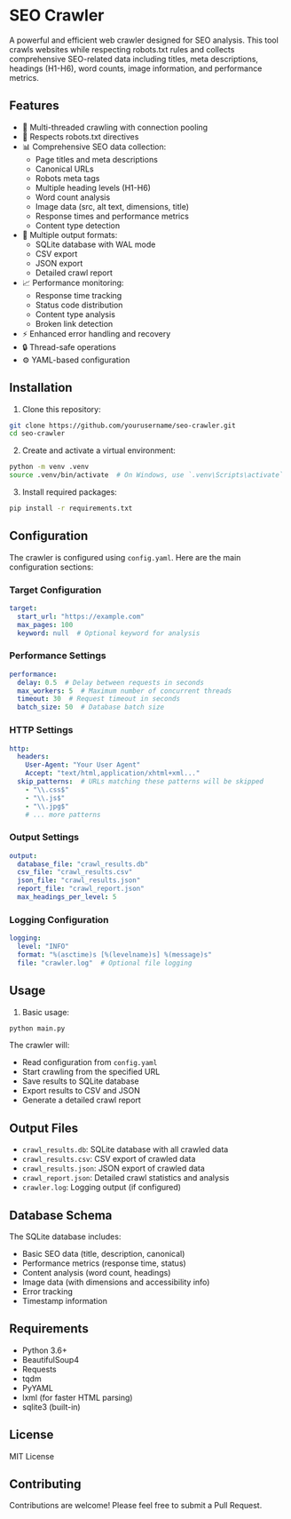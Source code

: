 # SEO Crawler

A powerful and efficient web crawler designed for SEO analysis. This tool crawls websites while respecting robots.txt rules and collects comprehensive SEO-related data including titles, meta descriptions, headings (H1-H6), word counts, image information, and performance metrics.

## Features

- 🚀 Multi-threaded crawling with connection pooling
- 🤖 Respects robots.txt directives
- 📊 Comprehensive SEO data collection:
  - Page titles and meta descriptions
  - Canonical URLs
  - Robots meta tags
  - Multiple heading levels (H1-H6)
  - Word count analysis
  - Image data (src, alt text, dimensions, title)
  - Response times and performance metrics
  - Content type detection
- 💾 Multiple output formats:
  - SQLite database with WAL mode
  - CSV export
  - JSON export
  - Detailed crawl report
- 📈 Performance monitoring:
  - Response time tracking
  - Status code distribution
  - Content type analysis
  - Broken link detection
- ⚡ Enhanced error handling and recovery
- 🔒 Thread-safe operations
- ⚙️ YAML-based configuration

## Installation

1. Clone this repository:
```bash
git clone https://github.com/yourusername/seo-crawler.git
cd seo-crawler
```

2. Create and activate a virtual environment:
```bash
python -m venv .venv
source .venv/bin/activate  # On Windows, use `.venv\Scripts\activate`
```

3. Install required packages:
```bash
pip install -r requirements.txt
```

## Configuration

The crawler is configured using `config.yaml`. Here are the main configuration sections:

### Target Configuration
```yaml
target:
  start_url: "https://example.com"
  max_pages: 100
  keyword: null  # Optional keyword for analysis
```

### Performance Settings
```yaml
performance:
  delay: 0.5  # Delay between requests in seconds
  max_workers: 5  # Maximum number of concurrent threads
  timeout: 30  # Request timeout in seconds
  batch_size: 50  # Database batch size
```

### HTTP Settings
```yaml
http:
  headers:
    User-Agent: "Your User Agent"
    Accept: "text/html,application/xhtml+xml..."
  skip_patterns:  # URLs matching these patterns will be skipped
    - "\\.css$"
    - "\\.js$"
    - "\\.jpg$"
    # ... more patterns
```

### Output Settings
```yaml
output:
  database_file: "crawl_results.db"
  csv_file: "crawl_results.csv"
  json_file: "crawl_results.json"
  report_file: "crawl_report.json"
  max_headings_per_level: 5
```

### Logging Configuration
```yaml
logging:
  level: "INFO"
  format: "%(asctime)s [%(levelname)s] %(message)s"
  file: "crawler.log"  # Optional file logging
```

## Usage

1. Basic usage:
```python
python main.py
```

The crawler will:
- Read configuration from `config.yaml`
- Start crawling from the specified URL
- Save results to SQLite database
- Export results to CSV and JSON
- Generate a detailed crawl report

## Output Files

- `crawl_results.db`: SQLite database with all crawled data
- `crawl_results.csv`: CSV export of crawled data
- `crawl_results.json`: JSON export of crawled data
- `crawl_report.json`: Detailed crawl statistics and analysis
- `crawler.log`: Logging output (if configured)

## Database Schema

The SQLite database includes:
- Basic SEO data (title, description, canonical)
- Performance metrics (response time, status)
- Content analysis (word count, headings)
- Image data (with dimensions and accessibility info)
- Error tracking
- Timestamp information

## Requirements

- Python 3.6+
- BeautifulSoup4
- Requests
- tqdm
- PyYAML
- lxml (for faster HTML parsing)
- sqlite3 (built-in)

## License

MIT License

## Contributing

Contributions are welcome! Please feel free to submit a Pull Request. 